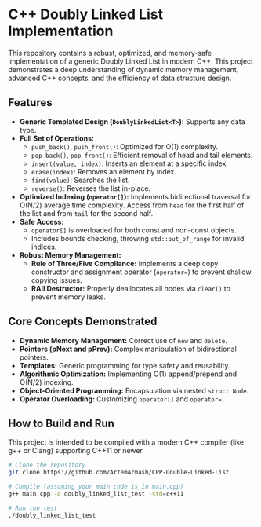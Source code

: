 # C++ Doubly Linked List Implementation

This repository contains a robust, optimized, and memory-safe implementation of a generic Doubly Linked List in modern C++. This project demonstrates a deep understanding of dynamic memory management, advanced C++ concepts, and the efficiency of data structure design.

## Features

-   **Generic Templated Design (`DoublyLinkedList<T>`):** Supports any data type.
-   **Full Set of Operations:**
    -   `push_back()`, `push_front()`: Optimized for O(1) complexity.
    -   `pop_back()`, `pop_front()`: Efficient removal of head and tail elements.
    -   `insert(value, index)`: Inserts an element at a specific index.
    -   `erase(index)`: Removes an element by index.
    -   `find(value)`: Searches the list.
    -   `reverse()`: Reverses the list in-place.
-   **Optimized Indexing (`operator[]`):** Implements bidirectional traversal for O(N/2) average time complexity. Access from `head` for the first half of the list and from `tail` for the second half.
-   **Safe Access:**
    -   `operator[]` is overloaded for both const and non-const objects.
    -   Includes bounds checking, throwing `std::out_of_range` for invalid indices.
-   **Robust Memory Management:**
    -   **Rule of Three/Five Compliance:** Implements a deep copy constructor and assignment operator (`operator=`) to prevent shallow copying issues.
    -   **RAII Destructor:** Properly deallocates all nodes via `clear()` to prevent memory leaks.

## Core Concepts Demonstrated

-   **Dynamic Memory Management:** Correct use of `new` and `delete`.
-   **Pointers (pNext and pPrev):** Complex manipulation of bidirectional pointers.
-   **Templates:** Generic programming for type safety and reusability.
-   **Algorithmic Optimization:** Implementing O(1) append/prepend and O(N/2) indexing.
-   **Object-Oriented Programming:** Encapsulation via nested `struct Node`.
-   **Operator Overloading:** Customizing `operator[]` and `operator=`.

## How to Build and Run

This project is intended to be compiled with a modern C++ compiler (like g++ or Clang) supporting C++11 or newer.

```bash
# Clone the repository
git clone https://github.com/ArtemArmash/CPP-Double-Linked-List

# Compile (assuming your main code is in main.cpp)
g++ main.cpp -o doubly_linked_list_test -std=c++11

# Run the test
./doubly_linked_list_test
```

```

